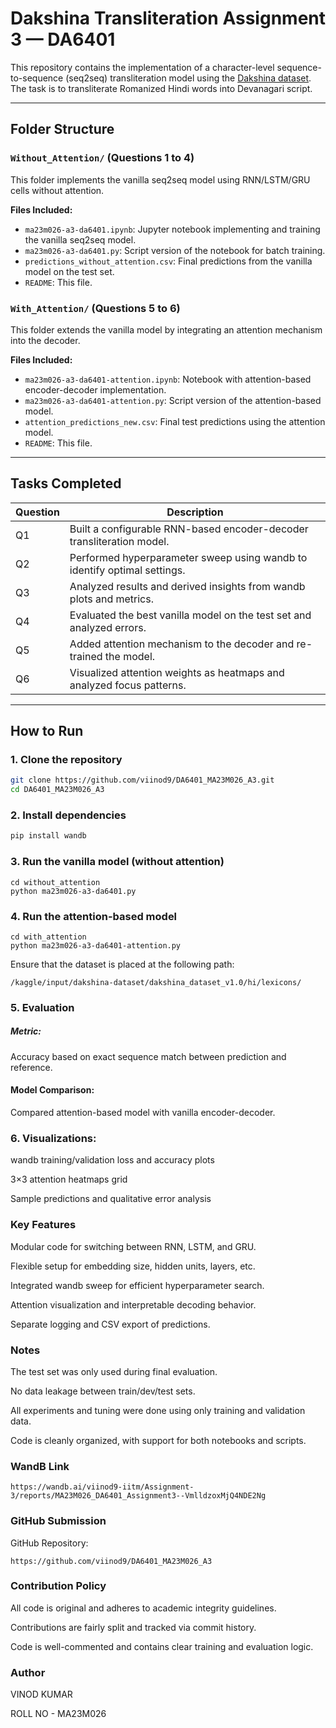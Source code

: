 # Dakshina Transliteration Assignment 3 — DA6401

This repository contains the implementation of a character-level sequence-to-sequence (seq2seq) transliteration model using the [Dakshina dataset](https://github.com/google-research-datasets/dakshina). The task is to transliterate Romanized Hindi words into Devanagari script.

---

## Folder Structure

### `Without_Attention/` (Questions 1 to 4)
This folder implements the vanilla seq2seq model using RNN/LSTM/GRU cells without attention.

**Files Included:**
- `ma23m026-a3-da6401.ipynb`: Jupyter notebook implementing and training the vanilla seq2seq model.
- `ma23m026-a3-da6401.py`: Script version of the notebook for batch training.
- `predictions_without_attention.csv`: Final predictions from the vanilla model on the test set.
- `README`: This file.

### `With_Attention/` (Questions 5 to 6)
This folder extends the vanilla model by integrating an attention mechanism into the decoder.

**Files Included:**
- `ma23m026-a3-da6401-attention.ipynb`: Notebook with attention-based encoder-decoder implementation.
- `ma23m026-a3-da6401-attention.py`: Script version of the attention-based model.
- `attention_predictions_new.csv`: Final test predictions using the attention model.
- `README`: This file.

---

## Tasks Completed

| Question | Description |
|----------|-------------|
| Q1       | Built a configurable RNN-based encoder-decoder transliteration model. |
| Q2       | Performed hyperparameter sweep using wandb to identify optimal settings. |
| Q3       | Analyzed results and derived insights from wandb plots and metrics. |
| Q4       | Evaluated the best vanilla model on the test set and analyzed errors. |
| Q5       | Added attention mechanism to the decoder and re-trained the model. |
| Q6       | Visualized attention weights as heatmaps and analyzed focus patterns. |

---

## How to Run

### 1. Clone the repository
```bash
git clone https://github.com/viinod9/DA6401_MA23M026_A3.git
cd DA6401_MA23M026_A3
```

### 2. Install dependencies
```bash
pip install wandb 
```
### 3. Run the vanilla model (without attention)

```
cd without_attention
python ma23m026-a3-da6401.py
```

### 4. Run the attention-based model
```
cd with_attention
python ma23m026-a3-da6401-attention.py
```
Ensure that the dataset is placed at the following path:
```
/kaggle/input/dakshina-dataset/dakshina_dataset_v1.0/hi/lexicons/
```

### 5. Evaluation
##### Metric: 
Accuracy based on exact sequence match between prediction and reference.

#### Model Comparison: 
Compared attention-based model with vanilla encoder-decoder.

### 6. Visualizations:

wandb training/validation loss and accuracy plots

3×3 attention heatmaps grid

Sample predictions and qualitative error analysis

### Key Features
Modular code for switching between RNN, LSTM, and GRU.

Flexible setup for embedding size, hidden units, layers, etc.

Integrated wandb sweep for efficient hyperparameter search.

Attention visualization and interpretable decoding behavior.

Separate logging and CSV export of predictions.

### Notes
The test set was only used during final evaluation.

No data leakage between train/dev/test sets.

All experiments and tuning were done using only training and validation data.

Code is cleanly organized, with support for both notebooks and scripts.

### WandB Link

```
https://wandb.ai/viinod9-iitm/Assignment-3/reports/MA23M026_DA6401_Assignment3--VmlldzoxMjQ4NDE2Ng
```

### GitHub Submission
GitHub Repository:

```
https://github.com/viinod9/DA6401_MA23M026_A3
```

### Contribution Policy
All code is original and adheres to academic integrity guidelines.

Contributions are fairly split and tracked via commit history.

Code is well-commented and contains clear training and evaluation logic.

### Author 
VINOD KUMAR

ROLL NO - MA23M026
